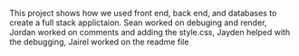 <p> This project shows how we used front end, back end, and databases to create a full stack applictaion. Sean worked on debuging and render, Jordan worked on comments and adding the style.css, Jayden helped with the debugging, Jairel worked on the readme file</p>
